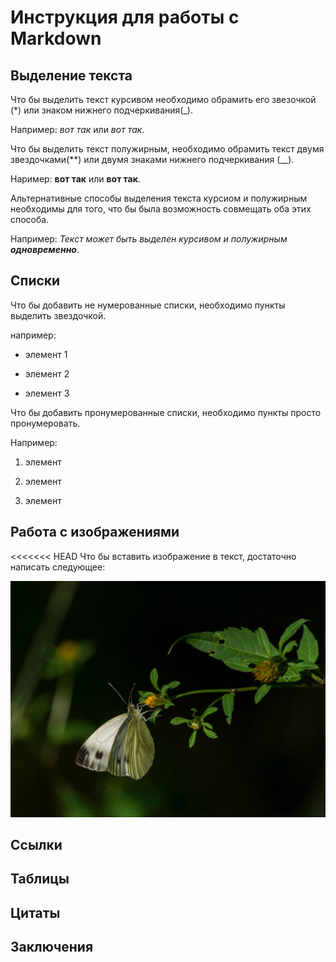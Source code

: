 # Инструкция для работы с Markdown

## Выделение текста

Что бы выделить текст курсивом необходимо обрамить его звезочкой (*) или знаком нижнего подчеркивания(_). 

Например: *вот так* или _вот так_.

Что бы выделить текст полужирным, необходимо обрамить текст двумя звездочками(**) или двумя знаками нижнего подчеркивания (__). 

 Наример: **вот так** или __вот так__.

 Альтернативные способы выделения текста курсиом и полужирным необходимы для того, что бы была возможность совмещать оба этих способа.

 Например: _Текст может быть выделен курсивом и полужирным **одновременно**_.


## Списки

Что бы добавить не нумерованные списки, необходимо пункты выделить звездочкой.

например:
* элемент 1

* элемент 2

* элемент 3

Что бы добавить пронумерованные списки, необходимо пункты просто пронумеровать.

Например:

1. элемент

2. элемент

3. элемент

## Работа с изображениями

<<<<<<< HEAD
Что бы вставить изображение в текст, достаточно написать следующее:

 ![Бабочка капустница](kapusta.jpg)
 


## Ссылки

## Таблицы

## Цитаты

## Заключения




